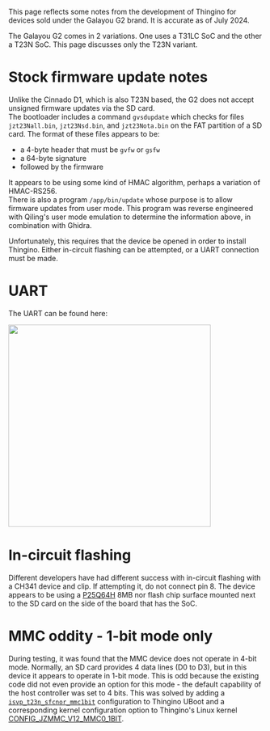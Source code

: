 This page reflects some notes from the development of Thingino for devices sold under the Galayou G2 brand. It is accurate as of July 2024.

The Galayou G2 comes in 2 variations. One uses a T31LC SoC and the 
other a T23N SoC.  This page discusses only the T23N variant.

# Stock firmware update notes
 
Unlike the Cinnado D1, which is also T23N based, the G2 does not accept unsigned firmware updates via the SD card.  
The bootloader includes a command `gvsdupdate` which checks for files `jzt23Nall.bin`, `jzt23Nsd.bin`, and `jzt23Nota.bin`
on the FAT partition of a SD card.  The format of these files appears to be:

- a 4-byte header that must be `gvfw` or `gsfw`
- a 64-byte signature
- followed by the firmware 

It appears to be using some kind of HMAC algorithm, perhaps a variation of HMAC-RS256.  
There is also a program `/app/bin/update` whose purpose is to allow firmware updates from user mode. This program was reverse engineered
with Qiling's user mode emulation to determine the information above, in combination with Ghidra.

Unfortunately, this requires that the device be opened in order to install Thingino. Either in-circuit flashing can be attempted, or a UART connection must be made.

# UART

The UART can be found here:

<img src="https://github.com/user-attachments/assets/25fc9137-381d-49f1-9af3-0ffdf1bebeb3" width="400">

# In-circuit flashing

Different developers have had different success with in-circuit flashing with a CH341 device and clip.
If attempting it, do not connect pin 8. The device appears to be using a [P25Q64H](https://www.puyasemi.com/download_path/%E6%95%B0%E6%8D%AE%E6%89%8B%E5%86%8C/Flash/P25Q64H_Datasheet_V1.4.pdf) 8MB nor flash chip surface mounted next to the 
SD card on the side of the board that has the SoC.  

# MMC oddity - 1-bit mode only

During testing, it was found that the MMC device does not operate in 4-bit mode.  Normally, an SD card provides 4 data lines (D0 to D3),
but in this device it appears to operate in 1-bit mode.  This is odd because the existing code did not even provide an option for this mode - the default capability of the host controller was set to 4 bits.  This was solved by adding a [`isvp_t23n_sfcnor_mmc1bit`](https://github.com/gtxaspec/u-boot-ingenic/commit/40303cc4e9c4f790ca235f972066c5c9a2bb778e) configuration to Thingino UBoot and a corresponding kernel configuration option to Thingino's Linux kernel [CONFIG_JZMMC_V12_MMC0_1BIT](https://github.com/gtxaspec/thingino-linux/commit/a4417fd29af2f77a2b303bccb969b49c105fedc0).

